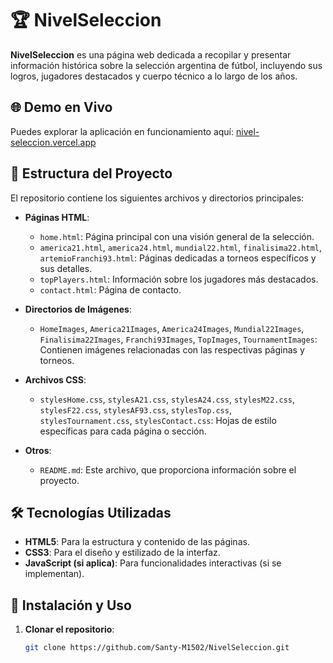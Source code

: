 # 🏆 NivelSeleccion

**NivelSeleccion** es una página web dedicada a recopilar y presentar información histórica sobre la selección argentina de fútbol, incluyendo sus logros, jugadores destacados y cuerpo técnico a lo largo de los años.

## 🌐 Demo en Vivo

Puedes explorar la aplicación en funcionamiento aquí: [nivel-seleccion.vercel.app](https://nivel-seleccion.vercel.app)

## 📂 Estructura del Proyecto

El repositorio contiene los siguientes archivos y directorios principales:

- **Páginas HTML**:
  - `home.html`: Página principal con una visión general de la selección.
  - `america21.html`, `america24.html`, `mundial22.html`, `finalisima22.html`, `artemioFranchi93.html`: Páginas dedicadas a torneos específicos y sus detalles.
  - `topPlayers.html`: Información sobre los jugadores más destacados.
  - `contact.html`: Página de contacto.

- **Directorios de Imágenes**:
  - `HomeImages`, `America21Images`, `America24Images`, `Mundial22Images`, `Finalisima22Images`, `Franchi93Images`, `TopImages`, `TournamentImages`: Contienen imágenes relacionadas con las respectivas páginas y torneos.

- **Archivos CSS**:
  - `stylesHome.css`, `stylesA21.css`, `stylesA24.css`, `stylesM22.css`, `stylesF22.css`, `stylesAF93.css`, `stylesTop.css`, `stylesTournament.css`, `stylesContact.css`: Hojas de estilo específicas para cada página o sección.

- **Otros**:
  - `README.md`: Este archivo, que proporciona información sobre el proyecto.

## 🛠️ Tecnologías Utilizadas

- **HTML5**: Para la estructura y contenido de las páginas.
- **CSS3**: Para el diseño y estilizado de la interfaz.
- **JavaScript (si aplica)**: Para funcionalidades interactivas (si se implementan).

## 🚀 Instalación y Uso

1. **Clonar el repositorio**:

   ```bash
   git clone https://github.com/Santy-M1502/NivelSeleccion.git
